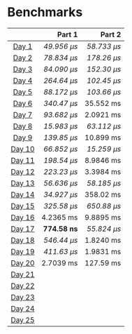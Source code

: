 # Benchmarks

|                                                | Part 1        | Part 2        |
|:----------------------------------------------:| -------------:| -------------:|
| [Day 1](https://adventofcode.com/2024/day/1)   |  _49.956 µs_  |  _58.733 µs_  |
| [Day 2](https://adventofcode.com/2024/day/2)   |  _78.834 µs_  |  _178.26 µs_  |
| [Day 3](https://adventofcode.com/2024/day/3)   |  _84.090 µs_  |  _152.30 µs_  |
| [Day 4](https://adventofcode.com/2024/day/4)   |  _264.64 µs_  |  _102.45 µs_  |
| [Day 5](https://adventofcode.com/2024/day/5)   |  _88.172 µs_  |  _103.66 µs_  |
| [Day 6](https://adventofcode.com/2024/day/6)   |  _340.47 µs_  |   35.552 ms   |
| [Day 7](https://adventofcode.com/2024/day/7)   |  _93.682 µs_  |   2.0921 ms   |
| [Day 8](https://adventofcode.com/2024/day/8)   |  _15.983 µs_  |  _63.112 µs_  |
| [Day 9](https://adventofcode.com/2024/day/9)   |  _139.85 µs_  |   10.899 ms   |
| [Day 10](https://adventofcode.com/2024/day/10) |  _66.852 µs_  |  _15.259 µs_  |
| [Day 11](https://adventofcode.com/2024/day/11) |  _198.54 µs_  |   8.9846 ms   |
| [Day 12](https://adventofcode.com/2024/day/12) |  _223.23 µs_  |   3.3984 ms   |
| [Day 13](https://adventofcode.com/2024/day/13) |  _56.636 µs_  |  _58.185 µs_  |
| [Day 14](https://adventofcode.com/2024/day/14) |  _34.927 µs_  |   358.02 ms   |
| [Day 15](https://adventofcode.com/2024/day/15) |  _325.58 µs_  |  _650.88 µs_  |
| [Day 16](https://adventofcode.com/2024/day/16) |   4.2365 ms   |   9.8895 ms   |
| [Day 17](https://adventofcode.com/2024/day/17) | **774.58 ns** |  _55.824 µs_  |
| [Day 18](https://adventofcode.com/2024/day/18) |  _546.44 µs_  |   1.8240 ms   |
| [Day 19](https://adventofcode.com/2024/day/19) |  _411.63 µs_  |   1.9831 ms   |
| [Day 20](https://adventofcode.com/2024/day/20) |   2.7039 ms   |   127.59 ms   |
| [Day 21](https://adventofcode.com/2024/day/21) |               |               |
| [Day 22](https://adventofcode.com/2024/day/22) |               |               |
| [Day 23](https://adventofcode.com/2024/day/23) |               |               |
| [Day 24](https://adventofcode.com/2024/day/24) |               |               |
| [Day 25](https://adventofcode.com/2024/day/25) |               |               |
